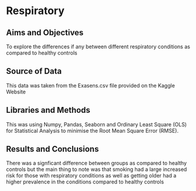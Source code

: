 # Respiratory #
## Aims and Objectives ##
To explore the differences if any between different respiratory conditions as compared to healthy controls
## Source of Data ##
This data was taken from the Exasens.csv file provided on the Kaggle Website
## Libraries and Methods ##
This was using Numpy, Pandas, Seaborn and Ordinary Least Square (OLS) for Statistical Analysis to minimise the Root Mean Square Error (RMSE).
## Results and Conclusions ##
There was a signficant difference between groups as compared to healthy controls but the main thing to note was that smoking had a large increased risk for those with respiratory conditions as well as getting older had a higher prevalence in the conditions compared to healthy controls
